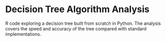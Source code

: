 # Decision Tree Algorithm Analysis

R code exploring a decision tree built from scratch in Python. The analysis covers the speed and accuracy of the tree compared with standard implementations.